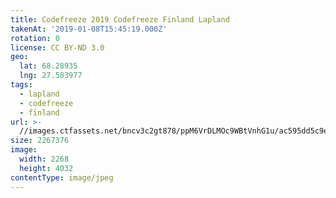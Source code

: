 ```yaml
---
title: Codefreeze 2019 Codefreeze Finland Lapland
takenAt: '2019-01-08T15:45:19.000Z'
rotation: 0
license: CC BY-ND 3.0
geo:
  lat: 68.28935
  lng: 27.583977
tags:
  - lapland
  - codefreeze
  - finland
url: >-
  //images.ctfassets.net/bncv3c2gt878/ppM6VrDLMOc9WBtVnhG1u/ac595dd5c9ec9645cd16d35de3c14d22/codefreeze-2019-codefreeze-finland-lapland_31796857147_o
size: 2267376
image:
  width: 2268
  height: 4032
contentType: image/jpeg
---
```


